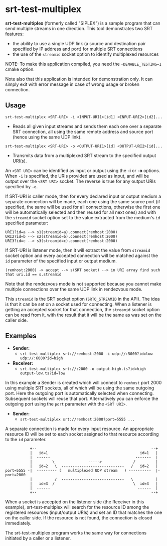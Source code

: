 # srt-test-multiplex

**srt-test-multiplex** (formerly called "SIPLEX") is a sample program that can
send multiple streams in one direction. This tool demonstrates two SRT features:
 - the ability to use a single UDP link (a source and destination pair 
 specified by IP address and port) for multiple SRT connections
 - the use of the `streamid` socket option to identify multiplexed resources

NOTE: To make this application compiled, you need the `-DENABLE_TESTING=1`
cmake option.

Note also that this application is intended for demonstration only. It can
simply exit with error message in case of wrong usage or broken connection.


## Usage

`srt-test-multiplex <SRT-URI> -i <INPUT-URI1>[id1] <INPUT-URI2>[id2]...`

  - Reads all given input streams and sends them each one over a separate
  SRT connection, all using the same remote address and source port (hence
  using the same UDP link).

`srt-test-multiplex <SRT-URI> -o <OUTPUT-URI1>[id] <OUTPUT-URI2>[id]...`

  - Transmits data from a multiplexed SRT stream to the specified output URI(s).

An `<SRT URI>` can be identified as input or output using the **-i** or **-o** 
options. When `-i` is specified, the URIs provided are used as input, and will 
be output over the `<SRT URI>` socket. The reverse is true for any output URIs 
specified by `-o`.

If SRT-URI is caller mode, then for every declared input or output medium a
separate connection will be made, each one using the same source port (if
specified, the same will be used for all connections, otherwise the first one
will be automatically selected and then reused for all next ones) and with the
`streamid` socket option set to the value extracted from the medium's
`id` specified parameter:
```
URI1?id=a --> s1(streamid=a).connect(remhost:2000)
URI2?id=b --> s2(streamid=b).connect(remhost:2000)
URI3?id=c --> s3(streamid=c).connect(remhost:2000)
```

If SRT-URI is listener mode, then it will extract the value from `streamid`
socket option and every accepted connection will be matched against the `id`
parameter of the specified input or output medium.
```
(remhost:2000) -> accept --> s(SRT socket) --> in URI array find such that uri.id == s.streamid
```

Note that the rendezvous mode is not supported because you cannot make
multiple connections over the same UDP link in rendezvous mode.

This `streamid` is the SRT socket option (`SRTO_STREAMID` in the API). The idea 
is that it can be set on a socket used for connecting. When a listener is 
getting an accepted socket for that connection, the `streamid` socket option 
can be read from it, with the result that it will be the same as was set on 
the caller side.


## Examples

  - **Sender:**  
    - `srt-test-multiplex srt://remhost:2000 -i udp://:5000?id=low udp://:6000?id=high`
  - **Receiver:**
    - `srt-test-multiplex srt://:2000 -o output-high.ts?id=high output-low.ts?id=low`

In this example a Sender is created which will connect to `remhost` port 2000 
using multiple SRT sockets, all of which will be using the same outgoing port. 
Here the outgoing port is automatically selected when connecting. Subsequent 
sockets will reuse that port. Alternatively you can enforce the outgoing port 
using the `port` parameter with the `<SRT URI>`.

  - **Sender:**  
    - `srt-test-multiplex srt://remhost:2000?port=5555 ...`

A separate connection is made for every input resource. An appropriate resource 
ID will be set to each socket assigned to that resource according to the `id` 
parameter.
```
           +--                                                   --+
           |   id=1                                         id=1   |
           |  ------                                      -------  |
           |         \               ----->              /         |
           |   id=2   \  ----------------------------   /   id=2   |
port=5555 -|  --------- (   multiplexed UDP stream   ) ----------  |- port=2000
           |          /  ----------------------------   \          |
           |   id=3  /                                   \  id=3   |
           |  ------                                       ------  |
           +--                                                   --+
```
When a socket is accepted on the listener side (the Receiver in this example), 
srt-test-multiplex will search for the resource ID among the registered resources 
(input/output URIs) and set an ID that matches the one on the caller side. If 
the resource is not found, the connection is closed immediately. 

The srt-test-multiplex program works the same way for connections initiated by a 
caller or a listener.
